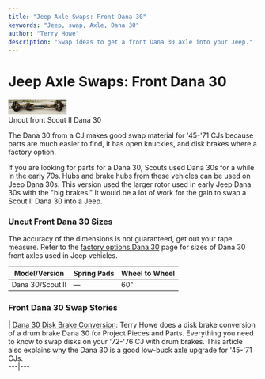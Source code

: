 ```yaml
---
title: "Jeep Axle Swaps: Front Dana 30"
keywords: "Jeep, swap, Axle, Dana 30"
author: "Terry Howe"
description: "Swap ideas to get a front Dana 30 axle into your Jeep."
---
```

# Jeep Axle Swaps: Front Dana 30

[![Uncut Scout II Dana 30](../../img/axle/updates/sd30_.jpg)](../../img/axle/updates/sd30.jpg)   
Uncut front Scout II Dana 30 

The Dana 30 from a CJ makes good swap material for '45-'71 CJs because parts are much easier to find, it has open knuckles, and disk brakes where a factory option.

If you are looking for parts for a Dana 30, Scouts used Dana 30s for a while in the early 70s. Hubs and brake hubs from these vehicles can be used on Jeep Dana 30s. This version used the larger rotor used in early Jeep Dana 30s with the "big brakes." It would be a lot of work for the gain to swap a Scout II Dana 30 into a Jeep.

### Uncut Front Dana 30 Sizes

The accuracy of the dimensions is not guaranteed, get out your tape measure. Refer to the [factory options Dana 30](/axle/factory/d30.md) page for sizes of Dana 30 front axles used in Jeep vehicles.

| Model/Version    | Spring Pads | Wheel to Wheel |
|------------------|-------------|----------------|
| Dana 30/Scout II | —           | 60"            |

### Front Dana 30 Swap Stories

|  [Dana 30 Disk Brake Conversion](https://www.4x4wire.com/jeep/projects/pieces/front/): Terry Howe does a disk brake conversion of a drum brake Dana 30 for Project Pieces and Parts. Everything you need to know to swap disks on your '72-'76 CJ with drum brakes. This article also explains why the Dana 30 is a good low-buck axle upgrade for '45-'71 CJs.   
---|---